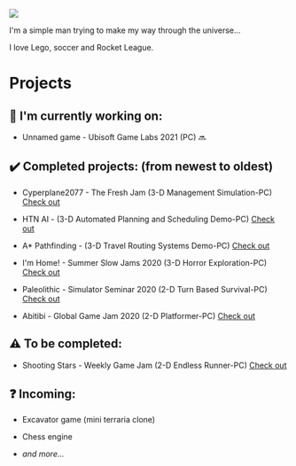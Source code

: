 ![](https://media.giphy.com/media/Nx0rz3jtxtEre/giphy.gif)

I'm a simple man trying to make my way through the universe...

I love Lego, soccer and Rocket League.

# Projects

## :construction: **I'm currently working on:**

+ Unnamed game - Ubisoft Game Labs 2021 (PC) :soon:

## :heavy_check_mark: **Completed projects:** (from newest to oldest)

+ Cyperplane2077 - The Fresh Jam (3-D Management Simulation-PC) [Check out](https://github.com/Seibaah/The-Fresh-Game-Jam-2021)

+ HTN AI - (3-D Automated Planning and Scheduling Demo-PC) [Check out](https://github.com/Seibaah/HTN-AI-Demo)

+ A* Pathfinding - (3-D Travel Routing Systems Demo-PC) [Check out](https://github.com/Seibaah/Pathfinding-Demo)

+ I'm Home! - Summer Slow Jams 2020 (3-D Horror Exploration-PC) [Check out](https://github.com/Seibaah/Summer-Slow-Jams-August-2020)

+ Paleolithic - Simulator Seminar 2020 (2-D Turn Based Survival-PC) [Check out](https://github.com/Seibaah/SimulatorGame)

+ Abitibi - Global Game Jam 2020 (2-D Platformer-PC) [Check out](https://github.com/Seibaah/GGJ_MTL2020)

## :warning: **To be completed:**
 
+ Shooting Stars - Weekly Game Jam (2-D Endless Runner-PC) [Check out](https://github.com/Seibaah/Weekly-Game-Jam-Shooting-stars)

## :question: **Incoming:**

+ Excavator game (mini terraria clone)

+ Chess engine

+ *and more...*
 



  

